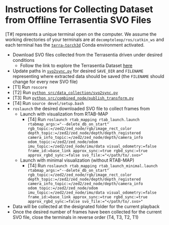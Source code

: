 # Instructions for Collecting Dataset from Offline Terrasentia SVO Files

[T#] represents a unique terminal open on the computer.
We assume the working directories of your terminals are at `decompteleop/ros/catkin_ws` and each terminal has the [`terra-torch3d`](../../../../README.md) Conda environment activated.

- Download SVO files collected from the Terrasentia driven under desired conditions
    - Follow the link to explore the Terrasentia Dataset [here](https://github.com/jrcuaranv/terrasentia-dataset)
- Update paths in [`svo2sync.py`](svo2sync.py) for desired `SAVE_DIR` and `FILENAME` representing where extracted data should be saved (the `FILENAME` should change for every new SVO file)
- [T1] Run `roscore`
- [T2] Run [`python src/data_collection/svo2sync.py`](svo2sync.py)
- [T3] Run [`python src/combined_node/publish_transform.py`](../combined_node/publish_transform.py)
- [T4] Run `source devel/setup.bash`
- `roslaunch` the desired downloaded SVO file to collect frames from
    - Launch with visualization from RTAB-MAP
        - [T4] Run `roslaunch rtab_mapping rtab_launch.launch rtabmap_args:="--delete_db_on_start" rgb_topic:=/zed2/zed_node/rgb/image_rect_color depth_topic:=/zed2/zed_node/depth/depth_registered camera_info_topic:=/zed2/zed_node/depth/camera_info odom_topic:=/zed2/zed_node/odom imu_topic:=/zed2/zed_node/imu/data visual_odometry:=false frame_id:=base_link approx_sync:=true rgbd_sync:=true approx_rgbd_sync:=false svo_file:="</path/to/.svo>"`
    - Launch with minimal visualization (without RTAB-MAP)
        - [T4] Run `roslaunch rtab_mapping rtab_launch_minimal.launch rtabmap_args:="--delete_db_on_start" rgb_topic:=/zed2/zed_node/rgb/image_rect_color depth_topic:=/zed2/zed_node/depth/depth_registered camera_info_topic:=/zed2/zed_node/depth/camera_info odom_topic:=/zed2/zed_node/odom imu_topic:=/zed2/zed_node/imu/data visual_odometry:=false frame_id:=base_link approx_sync:=true rgbd_sync:=true approx_rgbd_sync:=false svo_file:="</path/to/.svo>"`
- Data will be collected at the designated folder for the current playback
- Once the desired number of frames have been collected for the current SVO file, close the terminals in reverse order (T4, T3, T2, T1)
